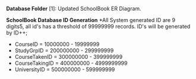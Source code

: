 **Database Folder**
  [1]: Updated SchoolBook ER Diagram.


**SchoolBook Database ID Generation**
   *All System generated ID are 9 digits5, all id's has a threshold of 99999999 records. ID's will be generated by ID++;
   - CourseID = 10000000 - 19999999
   - StudyGrpID = 200000000 - 299999999
   - CourseTakenID = 300000000 - 399999999
   - CourseTakingID = 400000000 - 4999999999
   - UniversityID = 500000000 - 599999999
